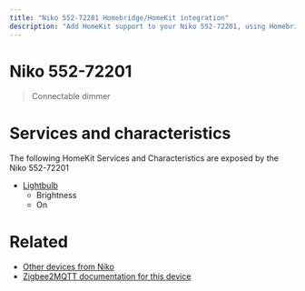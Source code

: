 ```yaml
---
title: "Niko 552-72201 Homebridge/HomeKit integration"
description: "Add HomeKit support to your Niko 552-72201, using Homebridge, Zigbee2MQTT and homebridge-z2m."
---
```

<!---
This file has been GENERATED using src/docgen/docgen.ts
DO NOT EDIT THIS FILE MANUALLY!
-->
# Niko 552-72201
> Connectable dimmer


# Services and characteristics
The following HomeKit Services and Characteristics are exposed by
the Niko 552-72201

* [Lightbulb](../../light.md)
  * Brightness
  * On


# Related
* [Other devices from Niko](../index.md#niko)
* [Zigbee2MQTT documentation for this device](https://www.zigbee2mqtt.io/devices/552-72201.html)